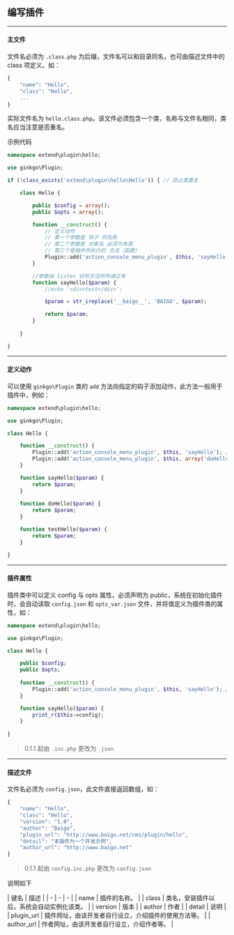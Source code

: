 ## 编写插件

----------

#### 主文件

文件名必须为 `.class.php` 为后缀，文件名可以和目录同名，也可由描述文件中的 class 项定义。如：

``` javascript
{
    "name": "Hello",
    "class": "Hello",
    ...
}
```

实际文件名为 `hello.class.php`。该文件必须包含一个类，名称与文件名相同，类名应当注意是否重名。

示例代码

``` php
namespace extend\plugin\hello;

use ginkgo\Plugin;

if (!class_exists('extend\plugin\hello\Hello')) { // 防止类重复

    class Hello {

        public $config = array();
        public $opts = array();

        function __construct() {
            // 定义动作
            // 第一个参数是 钩子 的名称
            // 第二个参数是 对象名 必须为本类
            // 第三个是插件所执行的 方法（函数）
            Plugin::add('action_console_menu_plugin', $this, 'sayHello');
        }

        //参数由 listen 侦听方法所传递过来
        function sayHello($param) {
            //echo '<div>test</div>';

            $param = str_ireplace('__baigo__', 'BAIGO', $param);

            return $param;
        }
        
    }

}
```

----------

#### 定义动作

可以使用 `ginkgo\Plugin` 类的 `add` 方法向指定的钩子添加动作，此方法一般用于插件中，例如：

``` php
namespace extend\plugin\hello;

use ginkgo\Plugin;

class Hello {

    function __construct() {
        Plugin::add('action_console_menu_plugin', $this, 'sayHello'); // 单个定义
        Plugin::add('action_console_menu_plugin', $this, array('doHello', 'testHello')); // 批量定义
    }

    function sayHello($param) {
        return $param;
    }
    
    function doHello($param) {
        return $param;
    }

    function testHello($param) {
        return $param;
    }

}
```

----------

#### 插件属性

插件类中可以定义 config 与 opts 属性，必须声明为 public，系统在初始化插件时，会自动读取 `config.json` 和 `opts_var.json` 文件，并将值定义为插件类的属性，如：

``` php
namespace extend\plugin\hello;

use ginkgo\Plugin;

class Hello {

    public $config;
    public $opts;
    
    function __construct() {
        Plugin::add('action_console_menu_plugin', $this, 'sayHello'); // 单个定义
    }

    function sayHello($param) {
        print_r($this->config);
    }
    
}
```

> 0.1.1 起由 `.inc.php` 更改为 `.json`

----------

#### 描述文件

文件名必须为 `config.json`，此文件直接返回数组，如：

``` javascript
{
    "name": "Hello",
    "class": "Hello",
    "version": "1.0",
    "author": "Baigo",
    "plugin_url": "http://www.baigo.net/cms/plugin/hello",
    "detail": "本插件为一个开发示例",
    "author_url": "http://www.baigo.net"
}
```
> 0.1.1 起由 `config.inc.php` 更改为 `config.json`

说明如下

| 键名 | 描述 |
| - | - | - |
| name | 插件的名称。 |
| class | 类名，安装插件以后，系统会自动实例化该类。 |
| version | 版本 |
| author | 作者 |
| detail | 说明 |
| plugin_url | 插件网址，由该开发者自行设立，介绍插件的使用方法等。 |
| author_url | 作者网址，由该开发者自行设立，介绍作者等。 |

